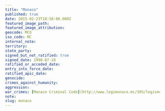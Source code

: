 ```yaml
---
title: "Monaco"
published: true
date: 2015-02-23T18:58:00.000Z
featured_image_path:
featured_image_attribution:
geocode: MCO
iso_code: MC
internal_note:
territory:
state_party:
signed_but_not_ratified: true
signed_date: 1998-07-18
ratified_or_acceded_date:
entry_into_force_date:
ratified_apic_date:
genocide:
crimes_against_humanity:
aggression:
war_crimes: [Monaco Criminal Code](http://www.legimonaco.mc/305/legismclois.nsf/ViewSommaire/5C2938D8D46C7348C12574FD004BE402!OpenDocument)
note:
slug: monaco
---
```

